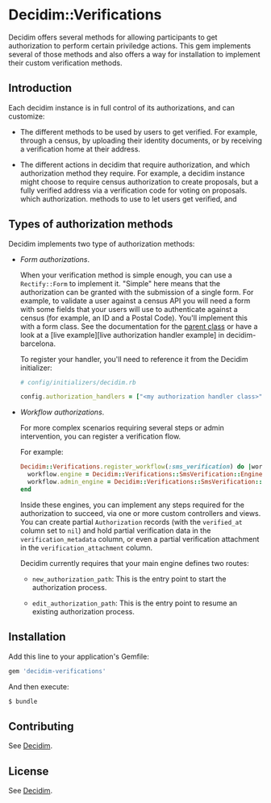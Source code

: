 # Decidim::Verifications

Decidim offers several methods for allowing participants to get authorization to
perform certain priviledge actions. This gem implements several of those methods
and also offers a way for installation to implement their custom verification
methods.

## Introduction

Each decidim instance is in full control of its authorizations, and can customize:

* The different methods to be used by users to get verified. For example,
  through a census, by uploading their identity documents, or by receiving a
  verification home at their address.

* The different actions in decidim that require authorization, and which
  authorization method they require. For example, a decidim instance might
  choose to require census authorization to create proposals, but a fully
  verified address via a verification code for voting on proposals.  which
  authorization.  methods to use to let users get verified, and

## Types of authorization methods

Decidim implements two type of authorization methods:

* _Form authorizations_.

  When your verification method is simple enough, you can use a `Rectify::Form`
  to implement it. "Simple" here means that the authorization can be granted
  with the submission of a single form. For example, to validate a user against
  a census API you will need a form with some fields that your users will use to
  authenticate against a census (for example, an ID and a Postal Code). You'll
  implement this with a form class. See the documentation for the [parent
  class][authorization handler base class] or have a look at a
  [live example][live authorization handler example] in decidim-barcelona.

  To register your handler, you'll need to reference it from the Decidim
  initializer:

  ```ruby
  # config/initializers/decidim.rb

  config.authorization_handlers = ["<my authorization handler class>"]
  ```

* _Workflow authorizations_.

  For more complex scenarios requiring several steps or admin intervention, you
  can register a verification flow.

  For example:

  ```ruby
  Decidim::Verifications.register_workflow(:sms_verification) do |workflow|
    workflow.engine = Decidim::Verifications::SmsVerification::Engine
    workflow.admin_engine = Decidim::Verifications::SmsVerification::AdminEngine
  end
  ```

  Inside these engines, you can implement any steps required for the
  authorization to succeed, via one or more custom controllers and views. You
  can create partial `Authorization` records (with the `verified_at` column set
  to `nil`) and hold partial verification data in the `verification_metadata`
  column, or even a partial verification attachment in the
  `verification_attachment` column.

  Decidim currently requires that your main engine defines two routes:

  * `new_authorization_path`: This is the entry point to start the authorization
    process.

  * `edit_authorization_path`: This is the entry point to resume an existing
    authorization process.

## Installation

Add this line to your application's Gemfile:

```ruby
gem 'decidim-verifications'
```

And then execute:

```bash
$ bundle
```

## Contributing
See [Decidim](https://github.com/decidim/decidim).

## License
See [Decidim](https://github.com/decidim/decidim).

[authorization handler base class]: https://github.com/decidim/decidim/blob/master/decidim-core/app/services/decidim/authorization_handler.rb
[real authorization handler]: https://github.com/decidim/decidim-barcelona/blob/master/app/services/census_authorization_handler.rb
